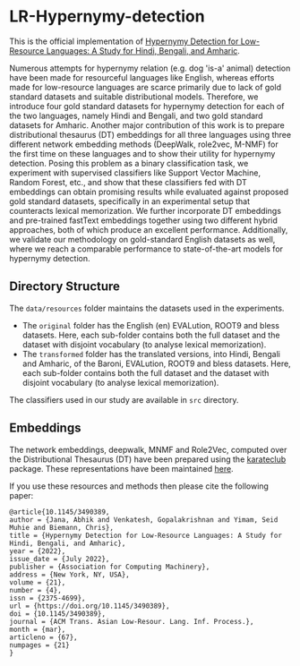 # LR-Hypernymy-detection

This is the official implementation of [Hypernymy Detection for Low-Resource Languages: A Study for Hindi, Bengali, and Amharic](https://dl.acm.org/doi/10.1145/3490389).

Numerous attempts for hypernymy relation (e.g. dog 'is-a' animal) detection have been made for resourceful languages like English, whereas efforts made for low-resource languages are scarce primarily due to lack of gold standard datasets and suitable distributional models. Therefore, we introduce four gold standard datasets for hypernymy detection for each of the two languages, namely Hindi and Bengali, and two gold standard datasets for Amharic. Another major contribution of this work is to prepare distributional thesaurus (DT) embeddings for all three languages using three different network embedding methods (DeepWalk, role2vec, M-NMF) for the first time on these languages and to show their utility for hypernymy detection. Posing this problem as a binary classification task, we experiment with supervised classifiers like Support Vector Machine, Random Forest, etc., and show that these classifiers fed with DT embeddings can obtain promising results while evaluated against proposed gold standard datasets, specifically in an experimental setup that counteracts lexical memorization. We further incorporate DT embeddings and pre-trained fastText embeddings together using two different hybrid approaches, both of which produce an excellent performance. Additionally, we validate our methodology on gold-standard English datasets as well, where we reach a comparable performance to state-of-the-art models for hypernymy detection.

## Directory Structure
The `data/resources` folder maintains the datasets used in the experiments. 
* The `original` folder has the English (en) EVALution, ROOT9 and bless datasets. Here, each sub-folder contains both the full dataset and the dataset with disjoint vocabulary (to analyse lexical memorization).
* The `transformed` folder has the translated versions, into Hindi, Bengali and Amharic, of the Baroni, EVALution, ROOT9 and bless datasets. Here, each sub-folder contains both the full dataset and the dataset with disjoint vocabulary (to analyse lexical memorization).

The classifiers used in our study are available in `src` directory.

## Embeddings
The network embeddings, deepwalk, MNMF and Role2Vec, computed over the Distributional Thesaurus (DT) have been prepared using the [karateclub](https://github.com/benedekrozemberczki/karateclub) package. These representations have been maintained [here](http://ltdata1.informatik.uni-hamburg.de/LR-Hypernymy-detection/).

If you use these resources and methods then please cite the following paper:

```
@article{10.1145/3490389,
author = {Jana, Abhik and Venkatesh, Gopalakrishnan and Yimam, Seid Muhie and Biemann, Chris},
title = {Hypernymy Detection for Low-Resource Languages: A Study for Hindi, Bengali, and Amharic},
year = {2022},
issue_date = {July 2022},
publisher = {Association for Computing Machinery},
address = {New York, NY, USA},
volume = {21},
number = {4},
issn = {2375-4699},
url = {https://doi.org/10.1145/3490389},
doi = {10.1145/3490389},
journal = {ACM Trans. Asian Low-Resour. Lang. Inf. Process.},
month = {mar},
articleno = {67},
numpages = {21}
}
```
